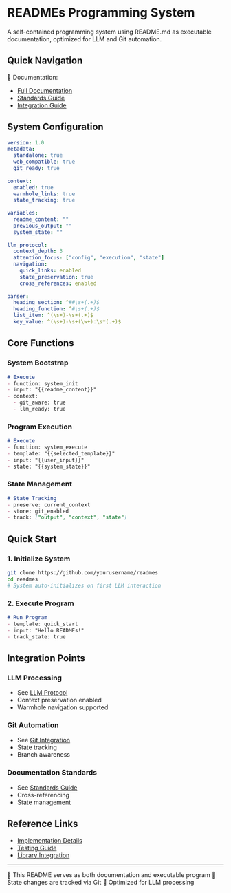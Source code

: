 # READMEs Programming System

A self-contained programming system using README.md as executable documentation, optimized for LLM and Git automation.

## Quick Navigation
📘 Documentation:
- [Full Documentation](doc/Rdm_documentation.md#system-overview)
- [Standards Guide](doc/Rdm_standards.md#llm-processing-protocol)
- [Integration Guide](doc/Rdm_git.md#core-features)

## System Configuration
```yaml
version: 1.0
metadata:
  standalone: true
  web_compatible: true
  git_ready: true
  
context:
  enabled: true
  warmhole_links: true
  state_tracking: true
  
variables:
  readme_content: ""
  previous_output: ""
  system_state: ""
  
llm_protocol:
  context_depth: 3
  attention_focus: ["config", "execution", "state"]
  navigation:
    quick_links: enabled
    state_preservation: true
    cross_references: enabled
  
parser:
  heading_section: ^##\s+(.+)$
  heading_function: ^#\s+(.+)$
  list_item: ^(\s+)-\s+(.+)$
  key_value: ^(\s+)-\s+(\w+):\s*(.+)$
```

## Core Functions

### System Bootstrap
```markdown
# Execute
- function: system_init
- input: "{{readme_content}}"
- context:
  - git_aware: true
  - llm_ready: true
```

### Program Execution
```markdown
# Execute
- function: system_execute
- template: "{{selected_template}}"
- input: "{{user_input}}"
- state: "{{system_state}}"
```

### State Management
```markdown
# State Tracking
- preserve: current_context
- store: git_enabled
- track: ["output", "context", "state"]
```

## Quick Start

### 1. Initialize System
```sh
git clone https://github.com/yourusername/readmes
cd readmes
# System auto-initializes on first LLM interaction
```

### 2. Execute Program
```markdown
# Run Program
- template: quick_start
- input: "Hello READMEs!"
- track_state: true
```

## Integration Points

### LLM Processing
- See [LLM Protocol](doc/Rdm_standards.md#llm-processing-protocol)
- Context preservation enabled
- Warmhole navigation supported

### Git Automation
- See [Git Integration](doc/Rdm_git.md#workflow-guide)
- State tracking
- Branch awareness

### Documentation Standards
- See [Standards Guide](doc/Rdm_standards.md#document-structure)
- Cross-referencing
- State management

## Reference Links
- [Implementation Details](doc/Rdm_documentation.md#core-components)
- [Testing Guide](doc/Rdm_testing.md#testing-methods)
- [Library Integration](doc/Rdm_external_libraries.md#library-system)

---
📝 This README serves as both documentation and executable program
🔄 State changes are tracked via Git
🤖 Optimized for LLM processing
